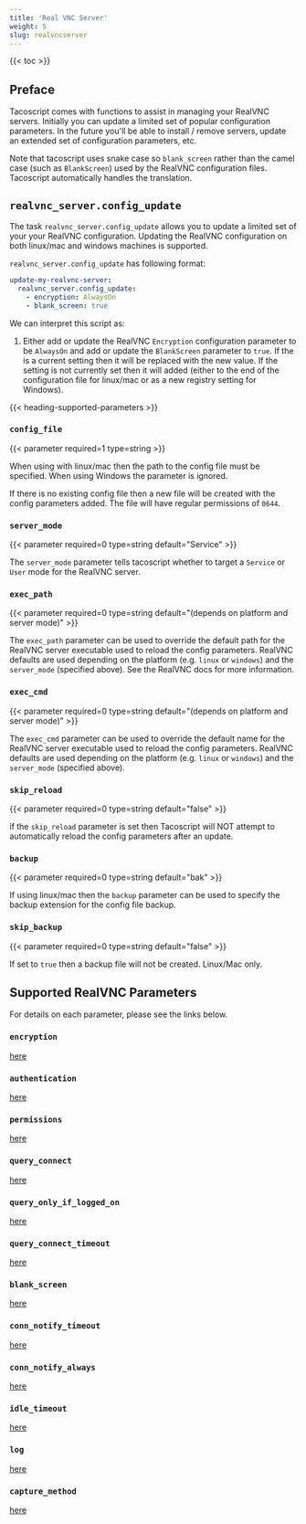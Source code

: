 ```yaml
---
title: 'Real VNC Server'
weight: 5
slug: realvncserver
---
```


{{< toc >}}

## Preface

Tacoscript comes with functions to assist in managing your RealVNC servers. Initially you can update a
limited set of popular configuration parameters. In the future you'll be able to install / remove servers,
update an extended set of configuration parameters, etc.

Note that tacoscript uses snake case so `blank_screen` rather than the camel case (such as `BlankScreen`)
used by the RealVNC configuration files. Tacoscript automatically handles the translation.

## `realvnc_server.config_update`

The task `realvnc_server.config_update` allows you to update a limited set of your your RealVNC
configuration. Updating the RealVNC configuration on both linux/mac and windows machines is supported.

`realvnc_server.config_update` has following format:

```yaml
update-my-realvnc-server:
  realvnc_server.config_update:
    - encryption: AlwaysOn
    - blank_screen: true
```

We can interpret this script as:

1. Either add or update the RealVNC `Encryption` configuration parameter to be `AlwaysOn` and add or
   update the `BlankScreen` parameter to `true`. If the is a current setting then it will be replaced
   with the new value. If the setting is not currently set then it will added (either to the end of the
   configuration file for linux/mac or as a new registry setting for Windows).

{{< heading-supported-parameters >}}

### `config_file`

{{< parameter required=1 type=string >}}

When using with linux/mac then the path to the config file must be specified. When using Windows the
parameter is ignored.

If there is no existing config file then a new file will be created with the config parameters
added. The file will have regular permissions of `0644`.

### `server_mode`

{{< parameter required=0 type=string default="Service" >}}

The `server_mode` parameter tells tacoscript whether to target a `Service` or
`User` mode for the RealVNC server.

### `exec_path`

{{< parameter required=0 type=string default="(depends on platform and server mode)" >}}

The `exec_path` parameter can be used to override the default path for the RealVNC
server executable used to reload the config parameters. RealVNC defaults are used
depending on the platform (e.g. `linux` or `windows`) and the `server_mode` (specified
above). See the RealVNC docs for more information.

### `exec_cmd`

{{< parameter required=0 type=string default="(depends on platform and server mode)" >}}

The `exec_cmd` parameter can be used to override the default name for the RealVNC
server executable used to reload the config parameters. RealVNC defaults are used
depending on the platform (e.g. `linux` or `windows`) and the `server_mode` (specified
above).

### `skip_reload`

{{< parameter required=0 type=string default="false" >}}

if the `skip_reload` parameter is set then Tacoscript will NOT attempt to automatically
reload the config parameters after an update.

### `backup`

{{< parameter required=0 type=string default="bak" >}}

If using linux/mac then the `backup` parameter can be used to specify the backup
extension for the config file backup.

### `skip_backup`

{{< parameter required=0 type=string default="false" >}}

If set to `true` then a backup file will not be created. Linux/Mac only.

## Supported RealVNC Parameters

For details on each parameter, please see the links below.

### `encryption`

[here](https://help.realvnc.com/hc/en-us/articles/360002251297-VNC-Server-Parameter-Reference#Encryption)

### `authentication`

[here](https://help.realvnc.com/hc/en-us/articles/360002251297-VNC-Server-Parameter-Reference#Authentication)

### `permissions`

[here](https://help.realvnc.com/hc/en-us/articles/360002251297-VNC-Server-Parameter-Reference#Permissions)

### `query_connect`

[here](https://help.realvnc.com/hc/en-us/articles/360002251297-VNC-Server-Parameter-Reference#Query_Connect)

### `query_only_if_logged_on`

[here](https://help.realvnc.com/hc/en-us/articles/360002251297-VNC-Server-Parameter-Reference#Query_Only_If_Logged_On)

### `query_connect_timeout`

[here](https://help.realvnc.com/hc/en-us/articles/360002251297-VNC-Server-Parameter-Reference#Query_Connect_Timeout)

### `blank_screen`

[here](https://help.realvnc.com/hc/en-us/articles/360002251297-VNC-Server-Parameter-Reference#Blank_Screen)

### `conn_notify_timeout`

[here](https://help.realvnc.com/hc/en-us/articles/360002251297-VNC-Server-Parameter-Reference#Conn_Notify_Timeout)

### `conn_notify_always`

[here](https://help.realvnc.com/hc/en-us/articles/360002251297-VNC-Server-Parameter-Reference#Conn_Notify_Always)

### `idle_timeout`

[here](https://help.realvnc.com/hc/en-us/articles/360002251297-VNC-Server-Parameter-Reference#Idle_Timeout)

### `log`

[here](https://help.realvnc.com/hc/en-us/articles/360002251297-VNC-Server-Parameter-Reference#Log)

### `capture_method`

[here](https://help.realvnc.com/hc/en-us/articles/360002251297-VNC-Server-Parameter-Reference#Capture_Method)
